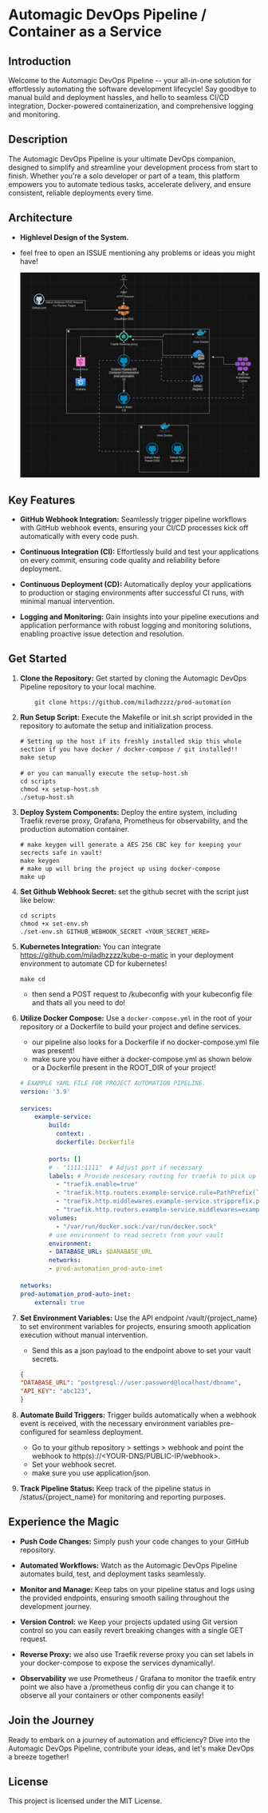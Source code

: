 # Automagic DevOps Pipeline / Container as a Service

## Introduction

Welcome to the Automagic DevOps Pipeline -- your all-in-one solution for effortlessly automating the software development lifecycle! Say goodbye to manual build and deployment hassles, and hello to seamless CI/CD integration, Docker-powered containerization, and comprehensive logging and monitoring.

## Description

The Automagic DevOps Pipeline is your ultimate DevOps companion, designed to simplify and streamline your development process from start to finish. Whether you're a solo developer or part of a team, this platform empowers you to automate tedious tasks, accelerate delivery, and ensure consistent, reliable deployments every time.

## Architecture

* **Highlevel Design of the System.**
* feel free to open an ISSUE mentioning any problems or ideas you might have!

  ![](arch/prod-auto.png)

## Key Features

* **GitHub Webhook Integration:** Seamlessly trigger pipeline workflows with GitHub webhook events, ensuring your CI/CD processes kick off automatically with every code push.
  
* **Continuous Integration (CI):** Effortlessly build and test your applications on every commit, ensuring code quality and reliability before deployment.
  
* **Continuous Deployment (CD):** Automatically deploy your applications to production or staging environments after successful CI runs, with minimal manual intervention.
  
* **Logging and Monitoring:** Gain insights into your pipeline executions and application performance with robust logging and monitoring solutions, enabling proactive issue detection and resolution.
  
## Get Started

1. **Clone the Repository:** Get started by cloning the Automagic DevOps Pipeline repository to your local machine.

    ```shell
        git clone https://github.com/miladhzzzz/prod-automation
    ```

2. **Run Setup Script:** Execute the Makefile or init.sh script provided in the repository to automate the setup and initialization process.

    ```shell
    # Setting up the host if its freshly installed skip this whole section if you have docker / docker-compose / git installed!!
    make setup

    # or you can manually execute the setup-host.sh
    cd scripts
    chmod +x setup-host.sh
    ./setup-host.sh
    ```
  
3. **Deploy System Components:** Deploy the entire system, including Traefik reverse proxy, Grafana, Prometheus for observability, and the production automation container.

    ```shell
    # make keygen will generate a AES 256 CBC key for keeping your secrects safe in vault!
    make keygen
    # make up will bring the project up using docker-compose
    make up
    ```

4. **Set Github Webhook Secret:** set the github secret with the script just like below:

    ```shell
    cd scripts
    chmod +x set-env.sh
    ./set-env.sh GITHUB_WEBHOOK_SECRET <YOUR_SECRET_HERE>
    ```

5. **Kubernetes Integration:** You can integrate <https://github.com/miladhzzzz/kube-o-matic> in your deployment environment to automate CD for kubernetes!

    ```shell
    make cd
    ```

    * then send a POST request to /kubeconfig with your kubeconfig file and thats all you need to do!

6. **Utilize Docker Compose:** Use a `docker-compose.yml` in the root of your repository or a Dockerfile to build your project and define services.

    * our pipeline also looks for a Dockerfile if no docker-compose.yml file was present!
    * make sure you have either a docker-compose.yml as shown below or a Dockerfile present in the ROOT_DIR of your project!

    ```yaml
    # EXAMPLE YAML FILE FOR PROJECT AUTOMATION PIPELINE.
    version: '3.9'

    services:
        example-service:
            build:
              context: .
              dockerfile: Dockerfile

            ports: []
            # - "1111:1111"  # Adjust port if necessary
            labels: # Provide nescesary routing for traefik to pick up and automatically route to your service!
              - "traefik.enable=true"
              - "traefik.http.routers.example-service.rule=PathPrefix(`/api`)"
              - "traefik.http.middlewares.example-service.stripprefix.prefixes=/api"
              - "traefik.http.routers.example-service.middlewares=example-service@docker"
            volumes:
              - "/var/run/docker.sock:/var/run/docker.sock"
            # use environment to read secrets from your vault 
            environment:
            - DATABASE_URL: $DARABASE_URL
            networks:
            - prod-automation_prod-auto-inet

    networks:
    prod-automation_prod-auto-inet:
        external: true

    ```

7. **Set Environment Variables:** Use the API endpoint /vault/{project_name} to set environment variables for projects, ensuring smooth application execution without manual intervention.

    * Send this as a json payload to the endpoint above to set your vault secrets.

    ```json
    {
    "DATABASE_URL": "postgresql://user:password@localhost/dbname",
    "API_KEY": "abc123", 
    }
    ```

8. **Automate Build Triggers:** Trigger builds automatically when a webhook event is received, with the necessary environment variables pre-configured for seamless deployment.

   * Go to your github repository > settings > webhook and point the webhook to http(s)://<YOUR-DNS/PUBLIC-IP/webhook>.
   * Set your webhook secret.
   * make sure you use application/json.

9. **Track Pipeline Status:** Keep track of the pipeline status in /status/{project_name} for monitoring and reporting purposes.
  
## Experience the Magic

* **Push Code Changes:** Simply push your code changes to your GitHub repository.
  
* **Automated Workflows:** Watch as the Automagic DevOps Pipeline automates build, test, and deployment tasks seamlessly.
  
* **Monitor and Manage:** Keep tabs on your pipeline status and logs using the provided endpoints, ensuring smooth sailing throughout the development journey.

* **Version Control:** we Keep your projects updated using Git version control so you can easily revert breaking changes with a single GET request.

* **Reverse Proxy:** we also use Traefik reverse proxy you can set labels in your docker-compose to expose the services dynamically!.

* **Observability** we use Prometheus / Grafana to monitor the traefik entry point we also have a /prometheus config dir you can change it to observe all your containers or other components easily!
  
## Join the Journey

Ready to embark on a journey of automation and efficiency? Dive into the Automagic DevOps Pipeline, contribute your ideas, and let's make DevOps a breeze together!

## License

This project is licensed under the MIT License.
